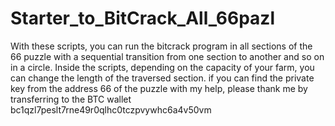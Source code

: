 # Starter_to_BitCrack_All_66pazl
With these scripts, you can run the bitcrack program in all sections of the 66 puzzle with a sequential transition from one section to another and so on in a circle. Inside the scripts, depending on the capacity of your farm, you can change the length of the traversed section.
if you can find the private key from the address 66 of the puzzle with my help, please thank me by transferring to the BTC wallet bc1qzl7peslt7rne49r0qlhc0tczpvywhc6a4v50vm
